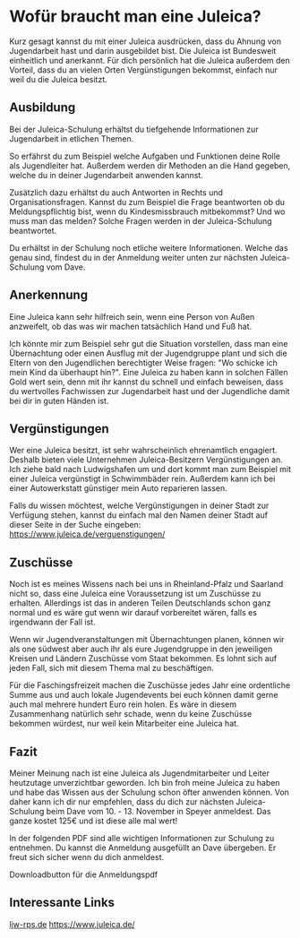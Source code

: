 # Wofür braucht man eine Juleica?

Kurz gesagt kannst du mit einer Juleica ausdrücken, dass du Ahnung von Jugendarbeit hast und darin ausgebildet bist. Die Juleica ist Bundesweit einheitlich und anerkannt. Für dich persönlich hat die Juleica außerdem den Vorteil, dass du an vielen Orten Vergünstigungen bekommst, einfach nur weil du die Juleica besitzt.

## Ausbildung

Bei der Juleica-Schulung erhältst du tiefgehende Informationen zur Jugendarbeit in etlichen Themen.

So erfährst du zum Beispiel welche Aufgaben und Funktionen deine Rolle als Jugendleiter hat. Außerdem werden dir Methoden an die Hand gegeben, welche du in deiner Jugendarbeit anwenden kannst.

Zusätzlich dazu erhältst du auch Antworten in Rechts und Organisationsfragen. Kannst du zum Beispiel die Frage beantworten ob du Meldungspflichtig bist, wenn du Kindesmissbrauch mitbekommst? Und wo muss man das melden? Solche Fragen werden in der Juleica-Schulung beantwortet.

Du erhältst in der Schulung noch etliche weitere Informationen. Welche das genau sind, findest du in der Anmeldung weiter unten zur nächsten Juleica-Schulung vom Dave.

## Anerkennung

Eine Juleica kann sehr hilfreich sein, wenn eine Person von Außen anzweifelt, ob das was wir machen tatsächlich Hand und Fuß hat.

Ich könnte mir zum Beispiel sehr gut die Situation vorstellen, dass man eine Übernachtung oder einen Ausflug mit der Jugendgruppe plant und sich die Eltern von den Jugendlichen berechtigter Weise fragen: "Wo schicke ich mein Kind da überhaupt hin?". Eine Juleica zu haben kann in solchen Fällen Gold wert sein, denn mit ihr kannst du schnell und einfach beweisen, dass du wertvolles Fachwissen zur Jugendarbeit hast und der Jugendliche damit bei dir in guten Händen ist.

## Vergünstigungen

Wer eine Juleica besitzt, ist sehr wahrscheinlich ehrenamtlich engagiert. Deshalb bieten viele Unternehmen Juleica-Besitzern Vergünstigungen an. Ich ziehe bald nach Ludwigshafen um und dort kommt man zum Beispiel mit einer Juleica vergünstigt in Schwimmbäder rein. Außerdem kann ich bei einer Autowerkstatt günstiger mein Auto reparieren lassen.

Falls du wissen möchtest, welche Vergünstigungen in deiner Stadt zur Verfügung stehen, kannst du einfach mal den Namen deiner Stadt auf dieser Seite in der Suche eingeben: https://www.juleica.de/verguenstigungen/

## Zuschüsse

Noch ist es meines Wissens nach bei uns in Rheinland-Pfalz und Saarland nicht so, dass eine Juleica eine Voraussetzung ist um Zuschüsse zu erhalten. Allerdings ist das in anderen Teilen Deutschlands schon ganz normal und es wäre gut wenn wir darauf vorbereitet wären, falls es irgendwann der Fall ist.

Wenn wir Jugendveranstaltungen mit Übernachtungen planen, können wir als one südwest aber auch ihr als eure Jugendgruppe in den jeweiligen Kreisen und Ländern Zuschüsse vom Staat bekommen. Es lohnt sich auf jeden Fall, sich mit diesem Thema mal zu beschäftigen.

Für die Faschingsfreizeit machen die Zuschüsse jedes Jahr eine ordentliche Summe aus und auch lokale Jugendevents bei euch können damit gerne auch mal mehrere hundert Euro rein holen. Es wäre in diesem Zusammenhang natürlich sehr schade, wenn du keine Zuschüsse bekommen würdest, nur weil kein Mitarbeiter eine Juleica hat.

## Fazit

Meiner Meinung nach ist eine Juleica als Jugendmitarbeiter und Leiter heutzutage unverzichtbar geworden. Ich bin froh meine Juleica zu haben und habe das Wissen aus der Schulung schon öfter anwenden können. Von daher kann ich dir nur empfehlen, dass du dich zur nächsten Juleica-Schulung beim Dave vom 10. - 13. November in Speyer anmeldest. Das ganze kostet 125€ und ist diese alle mal wert!

In der folgenden PDF sind alle wichtigen Informationen zur Schulung zu entnehmen. Du kannst die Anmeldung ausgefüllt an Dave übergeben. Er freut sich sicher wenn du dich anmeldest.

Downloadbutton für die Anmeldungspdf

## Interessante Links

[ljw-rps.de](http://www.ljw-rps.de/index.php/fortbildung/juleica-schulung)
https://www.juleica.de/
